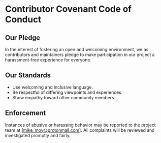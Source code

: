 # Contributor Covenant Code of Conduct

## Our Pledge

In the interest of fostering an open and welcoming environment, we as contributors
and maintainers pledge to make participation in our project a harassment-free
experience for everyone.

## Our Standards

- Use welcoming and inclusive language.  
- Be respectful of differing viewpoints and experiences.  
- Show empathy toward other community members.

## Enforcement

Instances of abusive or harassing behavior may be reported to the project team
at [mike_moy@protonmail.com]. All complaints will be reviewed and investigated promptly and fairly.
